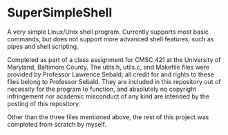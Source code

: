 # SuperSimpleShell

A very simple Linux/Unix shell program. Currently supports most basic commands,
but does not support more advanced shell features, such as pipes and shell scripting.

Completed as part of a class assignment for CMSC 421 at the University of Maryland,
Baltimore County. The utils.h, utils.c, and Makefile files were provided by Professor
Lawrence Sebald; all credit for and rights to these files belong to Professor Sebald. 
They are included in this repository out of necessity for the program to function, and 
absolutely no copyright infringement nor academic misconduct of any kind are intended 
by the posting of this repository.

Other than the three files mentioned above, the rest of this project was completed
from scratch by myself.
